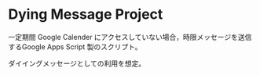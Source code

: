 # Dying Message Project

一定期間 Google Calender にアクセスしていない場合，時限メッセージを送信するGoogle Apps Script 製のスクリプト。

ダイイングメッセージとしての利用を想定。

